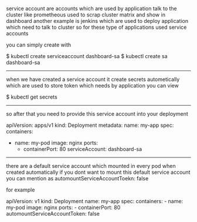 service account are accounts which are used by application talk to the cluster
like prometheous used to scrap cluster matrix and show in dashboard another example
is jenkins which are used to deploy application which need to talk to cluster
so for these type of applications used service accounts 

you can simply create with 

 $ kubectl create serviceaccount dashboard-sa
 $ kubectl create sa dashboard-sa

-----------------------------------

when we have created a service account it create secrets autometically which are
used to store token which needs by application you can view

 $ kubectl get secrets 

-----------------------
so after that you need to provide this service account into your deployment

apiVersion: apps/v1
kind: Deployment
metadata:
  name: my-app
spec:
  containers:
  - name: my-pod
    image: nginx
    ports:
    - containerPort: 80
  serviceAccount: dashboard-sa

--------------------------------------------------
there are a default service account which mounted in every pod when created automatically if you dont want to mount this 
default service account you can mention as automountServiceAccountToekn: false

for example

apiVersion: v1
kind: Deployment
  name: my-app
spec:
  containers:
    - name: my-pod
      image: nginx
      ports:
      - containerPort: 80
  automountServiceAccountToken: false


